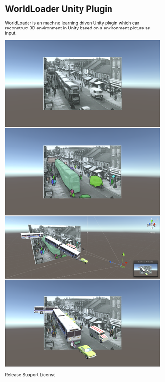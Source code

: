 # WorldLoader Unity Plugin
WorldLoader is an machine learning driven Unity plugin which can reconstruct 3D environment in Unity based on a environment picture as input.    

![original input image](https://github.com/kaichehung/WorldLoader/blob/master/Doc/origin.png "original input image")
![object detection](https://github.com/kaichehung/WorldLoader/blob/master/Doc/object%20detection.png "object detection")
![scene reconstruction](https://github.com/kaichehung/WorldLoader/blob/master/Doc/reconstruction_1.png "scene reconstruction")
![scene reconstruction](https://github.com/kaichehung/WorldLoader/blob/master/Doc/reconstruction_2.png "scene reconstruction")





Release
Support
License
